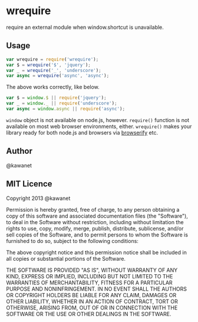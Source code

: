 # wrequire

require an external module when window.shortcut is unavailable.

## Usage

```js
var wrequire = require('wrequire');
var $ = wrequire('$', 'jquery');
var _ = wrequire('_', 'underscore'); 
var async = wrequire('async', 'async');
```

The above works correctly, like below.

```js
var $ = window.$ || require('jquery');
var _ = window._ || require('underscore');
var async = window.async || require('async');
```

`window` object is not available on node.js, however.
`require()` function is not available on most web browser environments, either.
`wrequire()` makes your library ready for both node.js and browsers via [browserify](http://browserify.org/) etc.

## Author

@kawanet

## MIT Licence

Copyright 2013 @kawanet

Permission is hereby granted, free of charge, to any person obtaining
a copy of this software and associated documentation files (the
"Software"), to deal in the Software without restriction, including
without limitation the rights to use, copy, modify, merge, publish,
distribute, sublicense, and/or sell copies of the Software, and to
permit persons to whom the Software is furnished to do so, subject to
the following conditions:

The above copyright notice and this permission notice shall be
included in all copies or substantial portions of the Software.

THE SOFTWARE IS PROVIDED "AS IS", WITHOUT WARRANTY OF ANY KIND,
EXPRESS OR IMPLIED, INCLUDING BUT NOT LIMITED TO THE WARRANTIES OF
MERCHANTABILITY, FITNESS FOR A PARTICULAR PURPOSE AND
NONINFRINGEMENT. IN NO EVENT SHALL THE AUTHORS OR COPYRIGHT HOLDERS BE
LIABLE FOR ANY CLAIM, DAMAGES OR OTHER LIABILITY, WHETHER IN AN ACTION
OF CONTRACT, TORT OR OTHERWISE, ARISING FROM, OUT OF OR IN CONNECTION
WITH THE SOFTWARE OR THE USE OR OTHER DEALINGS IN THE SOFTWARE.
